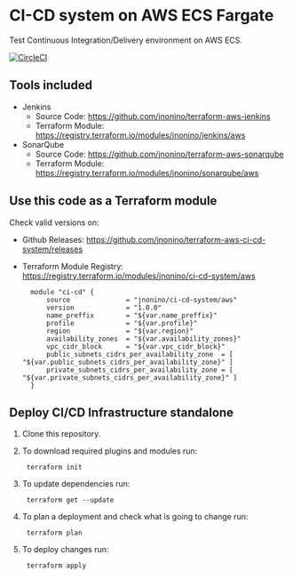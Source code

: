 # CI-CD system on AWS ECS Fargate

Test Continuous Integration/Delivery environment on AWS ECS.

[![CircleCI](https://circleci.com/gh/jnonino/terraform-aws-ci-cd-system/tree/master.svg?style=svg)](https://circleci.com/gh/jnonino/terraform-aws-ci-cd-system/tree/master)

## Tools included

* Jenkins
    - Source Code: <https://github.com/jnonino/terraform-aws-jenkins>
    - Terraform Module: <https://registry.terraform.io/modules/jnonino/jenkins/aws>
* SonarQube
    - Source Code: <https://github.com/jnonino/terraform-aws-sonarqube>
    - Terraform Module: <https://registry.terraform.io/modules/jnonino/sonarqube/aws>

## Use this code as a Terraform module

Check valid versions on:
* Github Releases: <https://github.com/jnonino/terraform-aws-ci-cd-system/releases>
* Terraform Module Registry: <https://registry.terraform.io/modules/jnonino/ci-cd-system/aws>

        module "ci-cd" {
            source              = "jnonino/ci-cd-system/aws"
            version             = "1.0.0"
            name_preffix        = "${var.name_preffix}"
            profile             = "${var.profile}"
            region              = "${var.region}"
            availability_zones  = "${var.availability_zones}"
            vpc_cidr_block      = "${var.vpc_cidr_block}"
            public_subnets_cidrs_per_availability_zone  = [ "${var.public_subnets_cidrs_per_availability_zone}" ]
            private_subnets_cidrs_per_availability_zone = [ "${var.private_subnets_cidrs_per_availability_zone}" ]
        }

## Deploy CI/CD Infrastructure standalone

1. Clone this repository.

2. To download required plugins and modules run:

        terraform init

3. To update dependencies run:

        terraform get --update

4. To plan a deployment and check what is going to change run:

        terraform plan

5. To deploy changes run:

        terraform apply
